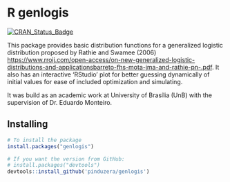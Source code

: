 
# R genlogis

[![CRAN\_Status\_Badge](http://www.r-pkg.org/badges/version/genlogis)](https://cran.r-project.org/package=genlogis)

This package provides basic distribution functions for a generalized
logistic distribution proposed by Rathie and Swamee (2006)
<https://www.rroij.com/open-access/on-new-generalized-logistic-distributions-and-applicationsbarreto-fhs-mota-jma-and-rathie-pn-.pdf>.
It also has an interactive ‘RStudio’ plot for better guessing
dynamically of initial values for ease of included optimization and
simulating.

It was build as an academic work at University of Brasília (UnB) with
the supervision of Dr. Eduardo Monteiro.

## Installing

``` r
# To install the package
install.packages("genlogis")

# If you want the version from GitHub:
# install.packages("devtools")
devtools::install_github('pinduzera/genlogis')
```
